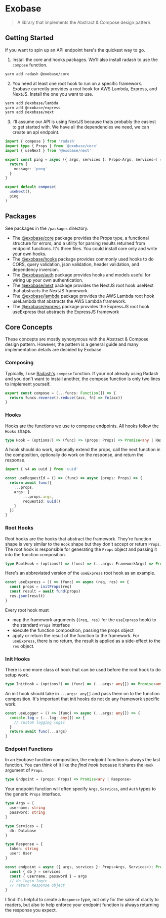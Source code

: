 # Exobase

> A library that implements the Abstract & Compose design pattern.

## Getting Started
If you want to spin up an API endpoint here's the quickest way to go.

1. Install the core and hooks packages. We'll also install radash to use the `compose` function.

```sh
yarn add radash @exobase/core
```

2. You need at least one root hook to run on a specific framework. Exobase currently provides a root hook for AWS Lambda, Express, and NextJS. Install the one you want to use.

```sh
yarn add @exobase/lambda
yarn add @exobase/express
yarn add @exobase/next
```

3. I'll assume our API is using NextJS because thats probably the easiest to get started with. We have all the dependencies we need, we can create an api endpoint.

```ts
import { compose } from 'radash'
import type { Props } from '@exobase/core'
import { useNext } from '@exobase/next'

export const ping = async ({ args, services }: Props<Args, Services>) => {
  return {
    message: 'pong'
  }
}

export default compose(
  useNext(),
  ping
)
```

## Packages

See packages in the `/packages` directory.

- The [@exobase/core](./packages/core) package provides the Props type, a functional structure for errors, and a utility for parsing results returned from endpoint functions. It's three files. You could install core only and write your own hooks.
- The [@exobase/hooks](./packages/hooks) package provides commonly used hooks to do  CORS, query validation, json validation, header validation, and dependency inversion.
- The [@exobase/auth](./packages/auth) package provides hooks and models useful for wiring up your own authentication.
- The [@exobase/next](./packages/next) package provides the NextJS root hook useNext that abstracts the NextJS framework.
- The [@exobase/lambda](./packages/lambda) package provides the AWS Lambda root hook useLambda that abstracts the AWS Lambda framework.
- The [@exobase/express](./packages/express) package provides the ExpressJS root hook useExpress that abstracts the ExpressJS framework

## Core Concepts
These concepts are mostly synonymous with the Abstract & Compose design pattern. However, the pattern is a general guide and many implementation details are decided by Exobase.

### Composing
Typically, I use [Radash's](https://github.com/rayepps/radash) `compose` function. If your not already using Radash and you don't want to install another, the compose function is only two lines to implement yourself.

```ts
export const compose = (...funcs: Function[]) => {
  return funcs.reverse().reduce((acc, fn) => fn(acc))
}
```

### Hooks
Hooks are the functions we use to compose endpoints. All hooks follow the `Hooks` shape.

```ts
type Hook = (options?) => (func) => (props: Props) => Promise<any | Response>
```

A hook should do work, optionally extend the props, call the next function in the composition, optionally do work on the response, and return the response.

```ts
import { v4 as uuid } from 'uuid'

const useRequestId = () => (func) => async (props: Props) => {
  return await func({
    ...props,
    args: {
        ...props.args,
        requestId: uuid()
    }
  })
}
```

### Root Hooks
Root hooks are the hooks that abstract the framework. They're function shape is very similar to the `Hook` shape but they don't accept or return `Props`. The root hook is responsible for generating the `Props` object and passing it into the function composition.

```ts
type RootHook = (options?) => (func) => (...args: FrameworkArgs) => Promise<FrameworkResponse>
```

Here's an abbreviated version of the `useExpress` root hook as an example.

```ts
const useExpress = () => (func) => async (req, res) => {
  const props = initProps(req)
  const result = await fund(props)
  res.json(result)
}
```

Every root hook must
- map the framework arguments (`(req, res)` for the `useExpress` hook) to the standard `Props` interface
- execute the function composition, passing the props object
- apply or return the result of the function to the framework. For `useExpress`, there is no return, the result is applied as a side-effect to the `res` object.

### Init Hooks
There is one more class of hook that can be used before the root hook to do setup work.

```ts
type InitHook = (options?) => (func) => (...args: any[]) => Promise<any>
```

An init hook should take in `...args: any[]` and pass them on to the function composition. It's important that init hooks do not do any framework specific work.

```ts
const useLogger = () => (func) => async (...args: any[]) => {
  console.log = (...log: any[]) => {
    // custom logging logic
  }
  return await func(...args)
}
```

### Endpoint Functions
In an Exobase function composition, the endpoint function is always the last function. You can think of it like the _final hook_ because it shares the `Hook` argument of `Props`.

```ts
type Endpoint = (props: Props) => Promise<any | Response>
```

Your endpoint function will often specify `Args`, `Services`, and `Auth` types to the generic `Props` interface.

```ts
type Args = {
  username: string
  password: string
}

type Services = {
  db: Database
}

type Response = {
  token: string
  user: User
}

const endpoint = async ({ args, services }: Props<Args, Services>): Promise<Response> => {
  const { db } = services
  const { username, password } = args
  // do login logic
  // return Response object
}
```

I find it's helpful to create a `Response` type, not only for the sake of clarity to readers, but also to help enforce your endpoint function is always returning the response you expect.